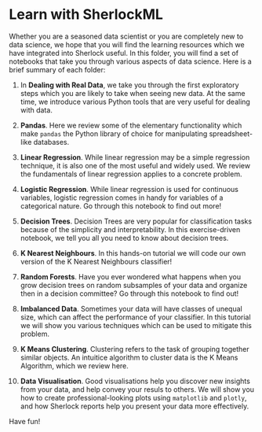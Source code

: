 # Learn with SherlockML
Whether you are a seasoned data scientist or you are completely new to data science, we hope that you will find the learning resources which we have integrated into Sherlock useful. In this folder, you will find a set of notebooks that take you through various aspects of data science. Here is a brief summary of each folder:

1. In **Dealing with Real Data**, we take you through the first exploratory steps which you are likely to take when seeing new data. At the same time, we introduce various Python tools that are very useful for dealing with data. 

2. **Pandas**. Here we review some of the elementary functionality which make `pandas` the Python library of choice for manipulating spreadsheet-like databases.

3. **Linear Regression**. While linear regression may be a simple regression technique, it is also one of the most useful and widely used. We review the fundamentals of linear regression applies to a concrete problem.

4. **Logistic Regression**. While linear regression is used for continuous variables, logistic regression comes in handy for variables of a categorical nature. Go through this notebook to find out more!

5. **Decision Trees**. Decision Trees are very popular for classification tasks because of the simplicity and interpretability. In this exercise-driven notebook, we tell you all you need to know about decision trees.

6. **K Nearest Neighbours**. In this hands-on tutorial we will code our own version of the K Nearest Neighbours classifier!

7. **Random Forests**. Have you ever wondered what happens when you grow decision trees on random subsamples of your data and organize then in a decision committee? Go through this notebook to find out!

8. **Imbalanced Data**. Sometimes your data will have classes of unequal size, which can affect the performance of your classifier. In this tutorial we will show you various techniques which can be used to mitigate this problem.

9. **K Means Clustering**. Clustering refers to the task of grouping together similar objects. An intuitice algorithm to cluster data is the K Means Algorithm, which we review here.

10. **Data Visualisation**. Good visualisations help you discover new insights from your data, and help convey your resuls to others. We will show you how to create professional-looking plots using `matplotlib` and `plotly`, and how Sherlock reports help you present your data more effectively.

Have fun!